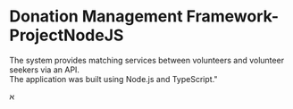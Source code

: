 # Donation Management Framework-ProjectNodeJS
The system provides matching services between volunteers and volunteer seekers via an API.<br>
The application was built using Node.js and TypeScript."

א
